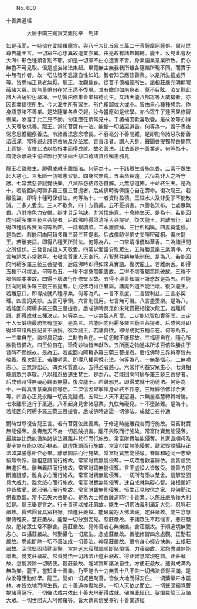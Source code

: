 ﻿　　No. 600

十善業道經

　　　　大唐于闐三藏實叉難陀奉　制譯


如是我聞。一時佛在娑竭羅龍宮。與八千大比丘眾三萬二千菩薩摩訶薩俱。爾時世尊告龍王言。一切眾生心想異故造業亦異。由是故有諸趣輪轉。龍王。汝見此會及大海中形色種類各別不耶。如是一切靡不由心造善不善。身業語業意業所致。而心無色不可見取。但是虛妄諸法集起。畢竟無主無我我所雖各隨業所現不同。而實于中無有作者。故一切法皆不思議自性如幻。智者知已應修善業。以是所生蘊處界等。皆悉端正見者無厭。龍王。汝觀佛身。從百千億福德所生。諸相莊嚴光明顯曜蔽諸大眾。設無量億自在梵王悉不復現。其有瞻仰如來身者。莫不目眩。汝又觀此諸大菩薩妙色嚴凈。一切皆由修集善業福德而生。又諸天龍八部眾等大威勢者。亦因善業福德所生。今大海中所有眾生。形色粗鄙或大或小。皆由自心種種想念。作身語意諸不善業。是故隨業各自受報。汝今當應如是修學。亦令眾生了達因果修習善業。汝當于此正見不動。勿復墮在斷常見中。于諸福田歡喜敬養。是故汝等亦得人天尊敬供養。龍王。當知菩薩有一法。能斷一切諸惡道苦。何等為一。謂于晝夜常念思惟觀察善法。令諸善法念念增長。不容毫分不善間雜。是即能令諸惡永斷善法圓滿。常得親近諸佛菩薩及余圣眾。言善法者。謂人天身。聲聞菩提獨覺菩提無上菩提。皆依此法以為根本而得成就。故名善法。此法即是十善業道。何等為十。謂能永離殺生偷盜邪行妄語兩舌惡口綺語貪欲嗔恚邪見

龍王若離殺生。即得成就十離惱法。何等為十。一于諸眾生普施無畏。二常于眾生起大慈心。三永斷一切嗔恚習氣。四身常無病。五壽命長遠。六恒為非人之所守護。七常無惡夢寢覺快樂。八滅除怨結眾怨自解。九無惡道怖。十命終生天。是為十。若能回向阿耨多羅三藐三菩提者。后成佛時得佛隨心自在壽命。復次龍王。若離偷盜。即得十種可保信法。何等為十。一者資財盈積。王賊水火及非愛子不能散滅。二多人愛念。三人不欺負。四十方贊美。五不憂損害。六善名流布。七處眾無畏。八財命色力安樂。辯才具足無缺。九常懷施意。十命終生天。是為十。若能回向阿耨多羅三藐三菩提者。后成佛時得證清凈大菩提智。復次龍王。若離邪行。即得四種智所贊法何等為四。一諸根調順。二永離諠掉。三世所稱嘆。四妻莫能侵。是為四。若能回向阿耨多羅三藐三菩提者。后成佛時得佛丈夫隱密藏相。復次龍王。若離妄語。即得八種天所贊法。何等為八。一口常清凈優缽華香。二為諸世間之所信伏。三發言成證人天敬愛。四常以愛語安慰眾生。五得勝意樂三業清凈。六言無誤失心常歡喜。七發言尊重人天奉行。八智慧殊勝無能制伏。是為八。若能回向阿耨多羅三藐三菩提者。后成佛時即得如來真實語。復次龍王。若離兩舌。即得五種不可壞法。何等為五。一得不壞身無能害故。二得不壞眷屬無能破故。三得不壞信順本業故。四得不壞法行所修堅固故。五得不壞善知識不誑惑故是為五。若能回向阿耨多羅三藐三菩提者。后成佛時得正眷屬。諸魔外道不能沮壞。復次龍王。若離惡口。即得成就八種凈業。何等為八。一言不乖度。二言皆利益。三言必契理。四言詞美妙。五言可承領。六言則信用。七言無可譏。八言盡愛樂。是為八。若能回向阿耨多羅三藐三菩提者。后成佛時具足如來梵音聲相復次龍王。若離綺語。即得成就三種決定。何等為三。一定為智人所愛。二定能以智如實答問。三定于人天威德最勝無有虛妄。是為三。若能回向阿耨多羅三藐三菩提者。后成佛時即得如來諸所授記皆不唐捐。復次龍王。若離貪欲。即得成就五種自在。何等為五。一三業自在。諸根具足故。二財物自在。一切怨賊不能奪故。三福德自在。隨心所欲物皆備故。四王位自在。珍奇妙物皆奉獻故。五所獲之物過本所求百倍殊勝由于昔時不慳嫉故。是為五。若能回向阿耨多羅三藐三菩提者。后成佛時三界特尊皆共敬養。復次龍王。若離嗔恚。即得八種喜悅心法。何等為八。一無損惱心。二無嗔恚心。三無諍訟心。四柔和質直心。五得圣者慈心。六常作利益安眾生心。七身相端嚴眾共尊敬。八以和忍故速生梵世。是為八。若能回向阿耨多羅三藐三菩提者。后成佛時得無礙心觀者無厭。復次龍王。若離邪見。即得成就十功德法。何等為十。一得真善意樂真善等侶。二深信因果寧殞身命終不作惡。三唯歸依佛非余天等。四直心正見永離一切吉兇疑網。五常生人天不更惡道。六無量福慧轉轉增勝。七永離邪道行于圣道。八不起身見舍諸惡業。九住無礙見。十不墮諸難。是為十。若能回向阿耨多羅三藐三菩提者。后成佛時速證一切佛法。成就自在神通

爾時世尊復告龍王言。若有菩薩依此善業。于修道時能離殺害而行施故。常富財寶無能侵奪。長壽無夭不為一切怨賊損害。離不與取而行施故。常富財寶無能侵奪。最勝無比悉能備集諸佛法藏離非梵行而行施故。常富財寶無能侵奪。其家直順母及妻子無有能以欲心視者。離虛誑語而行施故。常富財寶無能侵奪。離眾毀謗攝持正法如其誓愿所作必果。離離間語而行施故。常富財寶無能侵奪。眷屬和睦同一志樂恒無乖諍。離粗惡語而行施故。常富財寶無能侵奪。一切眾會歡喜歸依。言皆信受無違拒者。離無義語而行施故。常富財寶無能侵奪。言不虛設人皆敬受。能善方便斷諸疑惑。離貪求心而行施故。常富財寶無能侵奪。一切所有悉以慧舍。信解堅固具大威力。離忿怒心而行施故。常富財寶無能侵奪。速自成就無礙心智。諸根嚴好見皆敬愛。離邪倒心而行施故。常富財寶無能侵奪。恒生正見敬信之家。見佛聞法供養眾僧。常不忘失大菩提心。是為大士修菩薩道時行十善業。以施莊嚴所獲大利如是。龍王舉要言之。行十善道以戒莊嚴故。能生一切佛法義利滿足大愿。忍辱莊嚴故。得佛圓音具眾相好。精進莊嚴故。能破魔怨入佛法藏。定莊嚴故。能生念慧慚愧輕安。慧莊嚴故。能斷一切分別妄見。慈莊嚴故。于諸眾生不起惱害。悲莊嚴故。愍諸眾生常不厭舍。喜莊嚴故。見修善者心無嫌嫉。舍莊嚴故。于順違境無愛恚心。四攝莊嚴故。常勤攝化一切眾生。念處莊嚴故。善能修習四念處觀。正勤莊嚴故。悉能斷除一切不善法成一切善法。神足莊嚴故。恒令身心輕安快樂。五根莊嚴故。深信堅固精勤匪懈。常無迷忘寂然調順斷諸煩惱。力莊嚴故。眾怨盡滅無能壞者。覺支莊嚴故。常善覺悟一切諸法正道莊嚴故。得正智慧常現在前。正莊嚴故。悉能滌除一切結使。觀莊嚴故。能如實知諸法自性。方便莊嚴故。速得成滿為無為樂。龍王。當知此十善業。乃至能令十力無畏十八不共一切佛法皆得圓滿。是故汝等應勤修學。龍王。譬如一切城邑聚落。皆依大地而得安住。一切藥草卉木叢林。亦皆依地而得生長。此十善道亦復如是。一切人天依之而立。一切聲聞獨覺菩提諸菩薩行。一切佛法咸共依此十善大地而得成就。佛說此經已。娑竭羅龍王及諸大眾。一切世間天人阿修羅等。皆大歡喜信受奉行十善業道經

